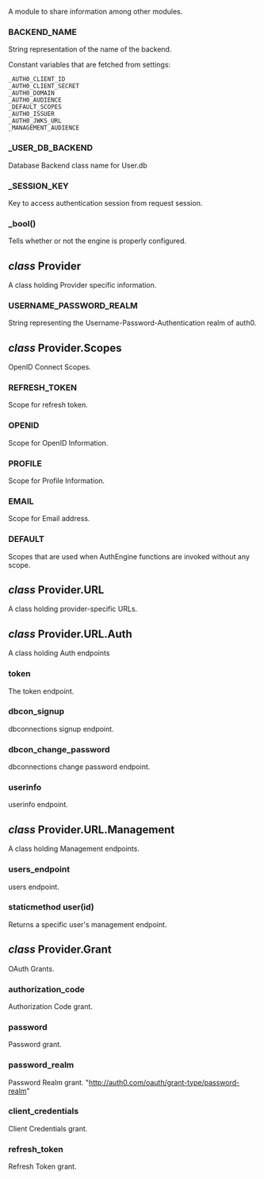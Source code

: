 A module to share information among other modules.

### BACKEND_NAME
String representation of the name of the backend.

Constant variables that are fetched from settings:

	_AUTH0_CLIENT_ID
	_AUTH0_CLIENT_SECRET
	_AUTH0_DOMAIN
	_AUTH0_AUDIENCE
	_DEFAULT_SCOPES
	_AUTH0_ISSUER
	_AUTH0_JWKS_URL
	_MANAGEMENT_AUDIENCE

### _USER_DB_BACKEND
Database Backend class name for User.db

### _SESSION_KEY
Key to access authentication session from request session.

### ___bool__()
Tells whether or not the engine is properly configured.

## _class_ __Provider__
A class holding Provider specific information.

### USERNAME_PASSWORD_REALM
String representing the Username-Password-Authentication realm of
auth0.

## _class_ Provider.__Scopes__
OpenID Connect Scopes.

### REFRESH_TOKEN
Scope for refresh token.

### OPENID
Scope for OpenID Information.

### PROFILE
Scope for Profile Information.
		
### EMAIL
Scope for Email address.

### DEFAULT
Scopes that are used when AuthEngine functions are invoked without
any scope.

## _class_ Provider.__URL__
A class holding provider-specific URLs.

## _class_ Provider.URL.__Auth__
A class holding Auth endpoints

### token
The token endpoint.

### dbcon_signup
dbconnections signup endpoint.

### dbcon_change_password
dbconnections change password endpoint.

### userinfo
userinfo endpoint.
			
## _class_ Provider.URL.__Management__
A class holding Management endpoints.
			
### users_endpoint
users endpoint.

### staticmethod user(id)
Returns a specific user's management endpoint.
		
## _class_ Provider.__Grant__
OAuth Grants.

### authorization_code
Authorization Code grant.
		
### password
Password grant.
		
### password_realm
Password Realm grant.
"http://auth0.com/oauth/grant-type/password-realm"
		
### client_credentials
Client Credentials grant.
		
### refresh_token
Refresh Token grant.
